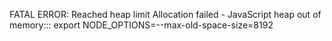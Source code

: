FATAL ERROR: Reached heap limit Allocation failed - JavaScript heap out of memory:::
export NODE_OPTIONS=--max-old-space-size=8192
